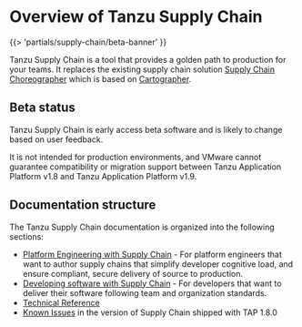 # Overview of Tanzu Supply Chain

{{> 'partials/supply-chain/beta-banner' }}

Tanzu Supply Chain is a tool that provides a golden path to production for your teams.
It replaces the existing supply chain solution [Supply Chain Choreographer](../scc/about.hbs.md)
which is based on [Cartographer](https://cartographer.sh).

## Beta status

Tanzu Supply Chain is early access beta software and is likely to change based on
user feedback.

It is not intended for production environments, and VMware cannot guarantee compatibility or
migration support between Tanzu Application Platform v1.8 and Tanzu Application Platform v1.9.

## Documentation structure

The Tanzu Supply Chain documentation is organized into the following sections:

- [Platform Engineering with Supply Chain](./platform-engineering/about.hbs.md) - For platform
engineers that want to author supply chains that simplify developer cognitive load, and ensure
compliant, secure delivery of source to production.
- [Developing software with Supply Chain](./development/about.hbs.md) - For developers that want
to deliver their software following team and organization standards.
- [Technical Reference](reference/about.hbs.md)
- [Known Issues](./known-issues.hbs.md) in the version of Supply Chain shipped with TAP 1.8.0
